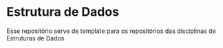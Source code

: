 # Estrutura de Dados
Esse repositório serve de template para os repositórios das disciplinas de Estruturas de Dados
